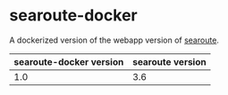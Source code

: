 # searoute-docker

A dockerized version of the webapp version of [searoute](https://github.com/eurostat/searoute).

| searoute-docker version | searoute version |
|-------------------------|------------------|
| 1.0                     | 3.6              |